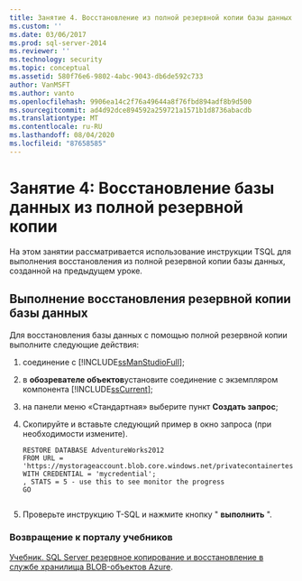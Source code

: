 ```yaml
---
title: Занятие 4. Восстановление из полной резервной копии базы данных | Документация Майкрософт
ms.custom: ''
ms.date: 03/06/2017
ms.prod: sql-server-2014
ms.reviewer: ''
ms.technology: security
ms.topic: conceptual
ms.assetid: 580f76e6-9802-4abc-9043-db6de592c733
author: VanMSFT
ms.author: vanto
ms.openlocfilehash: 9906ea14c2f76a49644a8f76fbd894adf8b9d500
ms.sourcegitcommit: ad4d92dce894592a259721a1571b1d8736abacdb
ms.translationtype: MT
ms.contentlocale: ru-RU
ms.lasthandoff: 08/04/2020
ms.locfileid: "87658585"
---
```

# <a name="lesson-4-perform-a-restore-from-a-full-database-backup"></a>Занятие 4: Восстановление базы данных из полной резервной копии
  На этом занятии рассматривается использование инструкции TSQL для выполнения восстановления из полной резервной копии базы данных, созданной на предыдущем уроке.  
  
## <a name="perform-a-restore-of-a-database-backup"></a>Выполнение восстановления резервной копии базы данных  
 Для восстановления базы данных с помощью полной резервной копии выполните следующие действия:  
  
1.  соединение с [!INCLUDE[ssManStudioFull](../includes/ssmanstudiofull-md.md)];  
  
2.  в **обозревателе объектов**установите соединение с экземпляром компонента [!INCLUDE[ssCurrent](../includes/sscurrent-md.md)];  
  
3.  на панели меню «Стандартная» выберите пункт **Создать запрос**;  
  
4.  Скопируйте и вставьте следующий пример в окно запроса (при необходимости измените).  
  
    ```  
    RESTORE DATABASE AdventureWorks2012   
    FROM URL = 'https://mystorageaccount.blob.core.windows.net/privatecontainertest/AdventureWorks2012.bak'   
    WITH CREDENTIAL = 'mycredential';  
    , STATS = 5 - use this to see monitor the progress  
    GO  
  
    ```  
  
5.  Проверьте инструкцию T-SQL и нажмите кнопку " **выполнить** ".  
  
### <a name="return-to-tutorials-portal"></a>Возвращение к порталу учебников  
 [Учебник. SQL Server резервное копирование и восстановление в службе хранилища BLOB-объектов Azure](../relational-databases/tutorial-sql-server-backup-and-restore-to-azure-blob-storage-service.md).  
  
  
